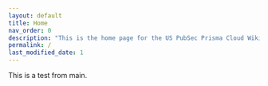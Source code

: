 ```yaml
---
layout: default
title: Home
nav_order: 0
description: "This is the home page for the US PubSec Prisma Cloud Wiki"
permalink: /
last_modified_date: 1
---
```


This is a test from main.